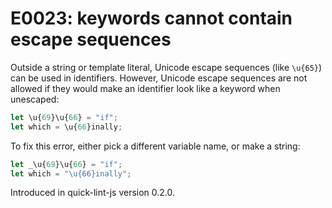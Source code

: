 # E0023: keywords cannot contain escape sequences

Outside a string or template literal, Unicode escape sequences (like `\u{65}`)
can be used in identifiers. However, Unicode escape sequences are not allowed if
they would make an identifier look like a keyword when unescaped:

```javascript
let \u{69}\u{66} = "if";
let which = \u{66}inally;
```

To fix this error, either pick a different variable name, or make a string:

```javascript
let _\u{69}\u{66} = "if";
let which = "\u{66}inally";
```

Introduced in quick-lint-js version 0.2.0.
